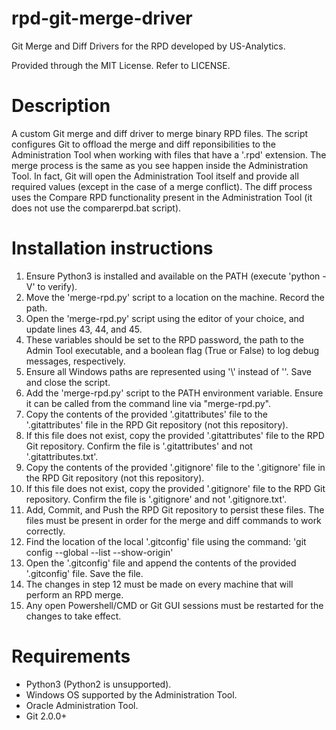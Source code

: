 # rpd-git-merge-driver
Git Merge and Diff Drivers for the RPD developed by US-Analytics.

Provided through the MIT License. Refer to LICENSE.

# Description

A custom Git merge and diff driver to merge binary RPD files. The script configures Git to offload the merge and diff reponsibilities to the Administration Tool when working with files that have a '.rpd' extension. The merge process is the same as you see happen inside the Administration Tool. In fact, Git will open the Administration Tool itself and provide all required values (except in the case of a merge conflict). The diff process uses the Compare RPD functionality present in the Administration Tool (it does not use the comparerpd.bat script).

# Installation instructions

1. Ensure Python3 is installed and available on the PATH (execute 'python -V' to verify).
2. Move the 'merge-rpd.py' script to a location on the machine. Record the path.
3. Open the 'merge-rpd.py' script using the editor of your choice, and update lines 43, 44, and 45.
4. These variables should be set to the RPD password, the path to the Admin Tool executable, and a boolean flag (True or False) to log debug messages, respectively.
5. Ensure all Windows paths are represented using '\\' instead of '\'. Save and close the script.
6. Add the 'merge-rpd.py' script to the PATH environment variable. Ensure it can be called from the command line via "merge-rpd.py". 
7. Copy the contents of the provided '.gitattributes' file to the '.gitattributes' file in the RPD Git repository (not this repository).
8. If this file does not exist, copy the provided '.gitattributes' file to the RPD Git repository. Confirm the file is '.gitattributes' and not '.gitattributes.txt'.
9. Copy the contents of the provided '.gitignore' file to the '.gitignore' file in the RPD Git repository (not this repository).
10. If this file does not exist, copy the provided '.gitignore' file to the RPD Git repository. Confirm the file is '.gitignore' and not '.gitignore.txt'.
11. Add, Commit, and Push the RPD Git repository to persist these files. The files must be present in order for the merge and diff commands to work correctly.
12. Find the location of the local '.gitconfig' file using the command: 'git config --global --list --show-origin'
13. Open the '.gitconfig' file and append the contents of the provided '.gitconfig' file. Save the file.
14. The changes in step 12 must be made on every machine that will perform an RPD merge.
15. Any open Powershell/CMD or Git GUI sessions must be restarted for the changes to take effect.


# Requirements

* Python3 (Python2 is unsupported).
* Windows OS supported by the Administration Tool.
* Oracle Administration Tool.
* Git 2.0.0+
